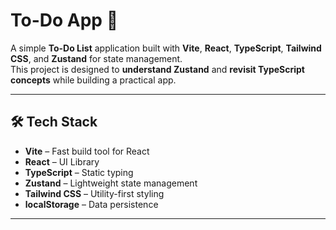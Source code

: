 # To-Do App 🚀

A simple **To-Do List** application built with **Vite**, **React**, **TypeScript**, **Tailwind CSS**, and **Zustand** for state management.  
This project is designed to **understand Zustand** and **revisit TypeScript concepts** while building a practical app.

---

## 🛠️ Tech Stack

- **Vite** – Fast build tool for React
- **React** – UI Library
- **TypeScript** – Static typing
- **Zustand** – Lightweight state management
- **Tailwind CSS** – Utility-first styling
- **localStorage** – Data persistence

---
